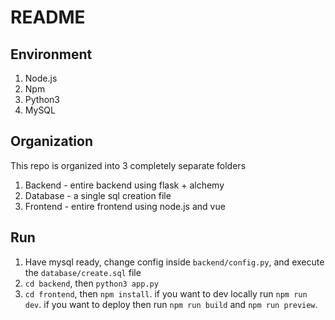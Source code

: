 # README

## Environment

1. Node.js
2. Npm
3. Python3
4. MySQL

## Organization
This repo is organized into 3 completely separate folders

1. Backend - entire backend using flask + alchemy
2. Database - a single sql creation file
3. Frontend - entire frontend using node.js and vue

## Run

1. Have mysql ready, change config inside `backend/config.py`, and execute the `database/create.sql` file
2. `cd backend`, then `python3 app.py`
3. `cd frontend`, then `npm install`. if you want to dev locally run  `npm run dev`. if you want to deploy then run `npm run build` and `npm run preview`.
